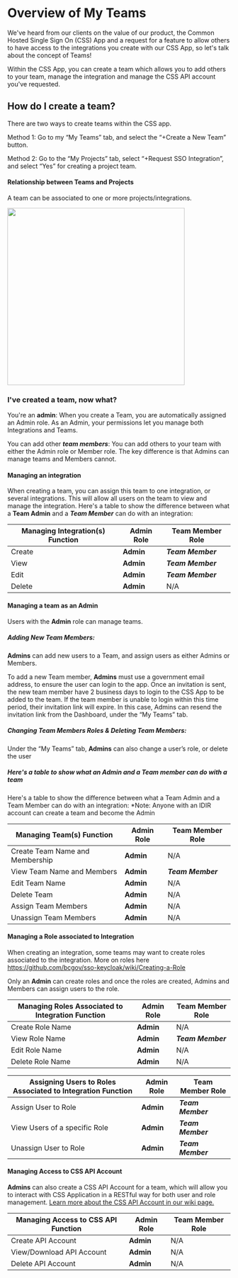 # Overview of My Teams
We've heard from our clients on the value of our product, the Common Hosted Single Sign On  (CSS) App and a request for a feature to allow others to have access to the integrations you create with our CSS App, so let's talk about the concept of Teams!

Within the CSS App, you can create a team which allows you to add others to your team, manage the integration and manage the CSS API account you've requested. 

## How do I create a team?

There are two ways to create teams within the CSS app. 

Method 1: Go to my “My Teams” tab, and select the “+Create a New Team” button. 

Method 2: Go to the “My Projects” tab, select “+Request SSO Integration”, and select “Yes” for creating a project team.

#### Relationship between Teams and Projects

A team can be associated to one or more projects/integrations.

<img width="400" src="https://user-images.githubusercontent.com/56739669/231294189-a9b0ca94-f0da-4a8e-b077-4b082d978533.png">

### I've created a team, now what?

You're an **admin**: When you create a Team, you are automatically assigned an Admin role. As an Admin, your permissions let you manage both Integrations and Teams.

You can add other _**team members**_: You can add others to your team with either the Admin role or Member role. The key difference is that Admins can manage teams and Members cannot.


#### Managing an integration
When creating a team, you can assign this team to one integration, or several integrations. This will allow all users on the team to view and manage the integration. Here's a table to show the difference between what a **Team Admin** and a _**Team Member**_ can do with an integration:

| Managing Integration(s) Function | Admin Role | Team Member Role |
| ----------- | ----------- | ----------- |
| Create | **Admin** | _**Team Member**_ |
| View | **Admin** | _**Team Member**_ |
| Edit   | **Admin** | _**Team Member**_ |
| Delete| **Admin** | N/A     |



#### Managing a team as an Admin
Users with the **Admin** role can manage teams. 

##### Adding New Team Members: 

**Admins** can add new users to a Team, and assign users as either Admins or Members. 

To add a new Team member, **Admins** must use a government email address, to ensure the user can login to the app. Once an invitation is sent, the new team member have 2 business days to login to the CSS App to be added to the team. If the team member is unable to login within this time period, their invitation link will expire. In this case, Admins can resend the invitation link from the Dashboard, under the “My Teams” tab.

##### Changing Team Members Roles & Deleting Team Members:

Under the “My Teams” tab, **Admins** can also change a user’s role, or delete the user

##### Here's a table to show what an Admin and a Team member can do with a team

Here's a table to show the difference between what a Team Admin and a Team Member can do with an integration:
*Note: Anyone with an IDIR account can create a team and become the Admin

| Managing Team(s) Function | Admin Role | Team Member Role |
| ----------- | ----------- | ----------- |
| Create Team Name and Membership| **Admin** | N/A |
| View Team Name and Members | **Admin** | _**Team Member**_ |
| Edit Team Name | **Admin** | N/A |
| Delete Team | **Admin** | N/A  |
| Assign Team Members | **Admin** | N/A  |
| Unassign Team Members | **Admin** | N/A  |

#### Managing a Role associated to Integration

When creating an integration, some teams may want to create roles associated to the integration. More on roles here https://github.com/bcgov/sso-keycloak/wiki/Creating-a-Role

Only an **Admin** can create roles and once the roles are created, Admins and Members can assign users to the role.

| Managing Roles Associated to Integration  Function | Admin Role | Team Member Role |
| ----------- | ----------- | ----------- |
| Create Role Name| **Admin** | N/A |
| View Role Name | **Admin** | _**Team Member**_ |
| Edit Role Name | **Admin** | N/A |
| Delete Role Name | **Admin** | N/A  |

| Assigning Users to Roles Associated to Integration Function | Admin Role | Team Member Role |
| ----------- | ----------- | ----------- |
| Assign User to Role | **Admin** | _**Team Member**_ |
| View Users of a specific Role | **Admin** | _**Team Member**_ |
| Unassign User to Role | **Admin** | _**Team Member**_ |


#### Managing Access to CSS API Account

**Admins** can also create a CSS API Account for a team, which will allow you to interact with CSS Application in a RESTful way for both user and role management. [Learn more about the CSS API Account in our wiki page.](https://github.com/bcgov/sso-keycloak/wiki/CSS-API-Account)

| Managing Access to CSS API Function | Admin Role | Team Member Role |
| ----------- | ----------- | ----------- |
| Create API Account| **Admin** | N/A |
| View/Download API Account | **Admin** |  N/A |
| Delete API Account | **Admin** | N/A |

